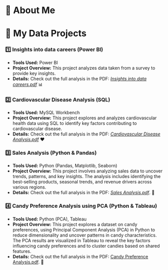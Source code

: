 # 🌟 About Me


# 🌟 My Data Projects

### 1️⃣ **Insights into data careers (Power BI)**  
- **Tools Used:** Power BI  
- **Project Overview:** This project analyzes data taken from a survey to provide key insights.  
- **Details:** Check out the full analysis in the PDF: [*Insights into data careers.pdf*](https://github.com/DozedCupboard/DozedCupboard/blob/main/Insights%20into%20Data%20Careers.pdf) 📊

### 2️⃣ **Cardiovascular Disease Analysis (SQL)**  
- **Tools Used:** MySQL Workbench  
- **Project Overview:** This project explores and analyzes cardiovascular health data using SQL to identify key factors contributing to cardiovascular disease.  
- **Details:** Check out the full analysis in the PDF: [*Cardiovascular Disease Analysis.pdf*](https://github.com/DozedCupboard/DozedCupboard/blob/main/Cardiovascular%20Disease%20Analysis.pdf) ❤️

### 3️⃣ **Sales Analysis (Python & Pandas)**  
- **Tools Used:** Python (Pandas, Matplotlib, Seaborn)  
- **Project Overview:** This project involves analyzing sales data to uncover trends, patterns, and key insights. The analysis includes identifying the best-selling products, seasonal trends, and revenue drivers across various regions.  
- **Details:** Check out the full analysis in the PDF: [*Sales Analysis.pdf*](https://github.com/DozedCupboard/DozedCupboard/blob/main/Sales%20Analysis.ipynb). 💼

### 4️⃣ **Candy Preference Analysis using PCA (Python & Tableau)**  
- **Tools Used:** Python (PCA), Tableau  
- **Project Overview:** This project explores a dataset on candy preferences, using Principal Component Analysis (PCA) in Python to reduce dimensionality and uncover patterns in candy characteristics. The PCA results are visualized in Tableau to reveal the key factors influencing candy preferences and to cluster candies based on shared features.  
- **Details:** Check out the full analysis in the PDF: [Candy Preference Analysis.pdf](https://github.com/DozedCupboard/DozedCupboard/blob/main/Candy%20Preference%20Analysis.pdf). 🍬

 

